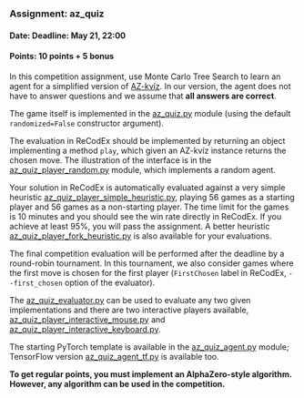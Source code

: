 ### Assignment: az_quiz
#### Date: Deadline: May 21, 22:00
#### Points: 10 points + 5 bonus

In this competition assignment, use Monte Carlo Tree Search to learn
an agent for a simplified version of [AZ-kvíz](https://cs.wikipedia.org/wiki/AZ-kv%C3%ADz).
In our version, the agent does not have to answer questions and we assume
that **all answers are correct**.

The game itself is implemented in the
[az_quiz.py](https://github.com/ufal/npfl139/tree/past-2324/labs/11/az_quiz.py)
module (using the default `randomized=False` constructor argument).

The evaluation in ReCodEx should be implemented by returning an object
implementing a method `play`, which given an AZ-kvíz instance returns the chosen
move. The illustration of the interface is in the
[az_quiz_player_random.py](https://github.com/ufal/npfl139/tree/past-2324/labs/11/az_quiz_player_random.py)
module, which implements a random agent.

Your solution in ReCodEx is automatically evaluated against a very simple heuristic
[az_quiz_player_simple_heuristic.py](https://github.com/ufal/npfl139/tree/past-2324/labs/11/az_quiz_player_simple_heuristic.py),
playing 56 games as a starting player and 56 games as a non-starting player. The
time limit for the games is 10 minutes and you should see the win rate directly in
ReCodEx. If you achieve at least 95%, you will pass the assignment.
A better heuristic [az_quiz_player_fork_heuristic.py](https://github.com/ufal/npfl139/tree/past-2324/labs/11/az_quiz_player_simple_heuristic.py)
is also available for your evaluations.

The final competition evaluation will be performed after the deadline by
a round-robin tournament. In this tournament, we also consider games
where the first move is chosen for the first player (`FirstChosen` label
in ReCodEx, `--first_chosen` option of the evaluator).

The [az_quiz_evaluator.py](https://github.com/ufal/npfl139/tree/past-2324/labs/11/az_quiz_evaluator.py)
can be used to evaluate any two given implementations and there are two
interactive players available,
[az_quiz_player_interactive_mouse.py](https://github.com/ufal/npfl139/tree/past-2324/labs/11/az_quiz_player_interactive_mouse.py)
and [az_quiz_player_interactive_keyboard.py](https://github.com/ufal/npfl139/tree/past-2324/labs/11/az_quiz_player_interactive_keyboard.py).

The starting PyTorch template is available in the
[az_quiz_agent.py](https://github.com/ufal/npfl139/tree/past-2324/labs/11/az_quiz_agent.py)
module; TensorFlow version [az_quiz_agent_tf.py](https://github.com/ufal/npfl139/tree/past-2324/labs/11/az_quiz_agent_tf.py)
is available too.

**To get regular points, you must implement an AlphaZero-style algorithm.
However, any algorithm can be used in the competition.**
